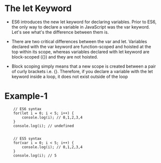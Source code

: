 # The let Keyword
* ES6 introduces the new let keyword for declaring variables. Prior to ES6, the only way to declare a variable in JavaScript was the var keyword. Let's see what's the difference between them is.

* There are two critical differences between the var and let. Variables declared with the var keyword are function-scoped and hoisted at the top within its scope, whereas variables declared with let keyword are block-scoped ({}) and they are not hoisted.

* Block scoping simply means that a new scope is created between a pair of curly brackets i.e. {}. Therefore, if you declare a variable with the let keyword inside a loop, it does not exist outside of the loop

# Example-1

        // ES6 syntax
        for(let i = 0; i < 5; i++) {
            console.log(i); // 0,1,2,3,4
        }
        console.log(i); // undefined


        // ES5 syntax
        for(var i = 0; i < 5; i++) {
            console.log(i); // 0,1,2,3,4
        }
        console.log(i); // 5